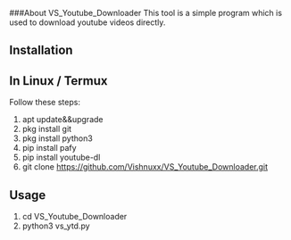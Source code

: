 ###About VS_Youtube_Downloader
   This tool is a simple program which is used to download youtube videos directly.
 
  ## Installation
  ## In Linux / Termux
  Follow these steps:

  1. apt update&&upgrade
  2. pkg install git
  3. pkg install python3
  4. pip install pafy
  5. pip install youtube-dl
  6. git clone https://github.com/Vishnuxx/VS_Youtube_Downloader.git
  
  ## Usage
  1. cd VS_Youtube_Downloader
  2. python3 vs_ytd.py
